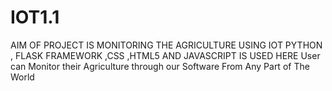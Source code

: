 # IOT1.1
AIM OF PROJECT IS MONITORING THE AGRICULTURE  USING IOT
PYTHON , FLASK FRAMEWORK ,CSS ,HTML5 AND JAVASCRIPT IS USED HERE 
User can Monitor their Agriculture   through our Software From Any Part of The World
